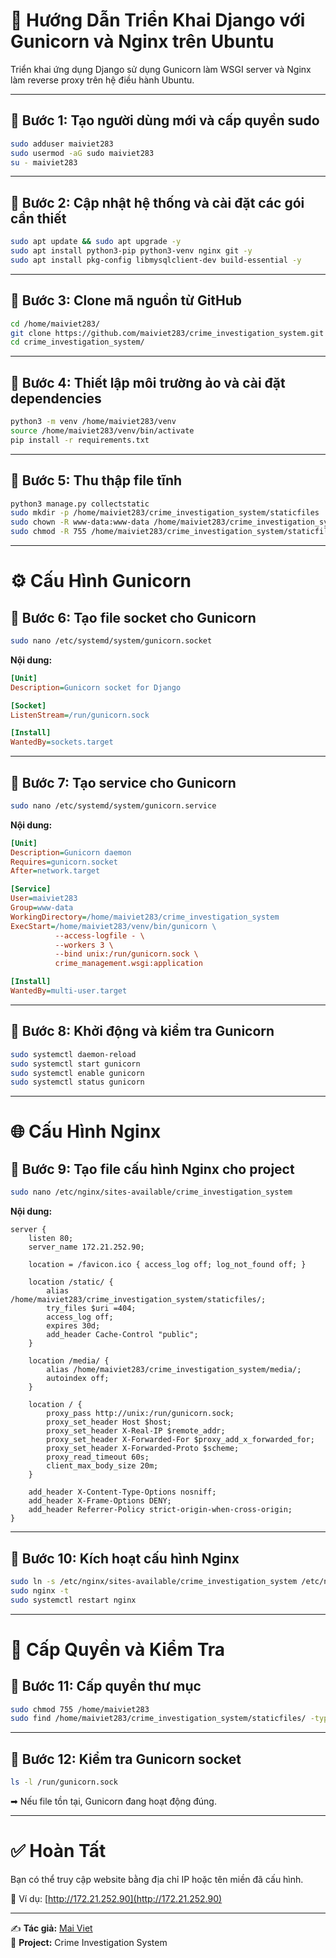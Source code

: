 # 🚀 Hướng Dẫn Triển Khai Django với Gunicorn và Nginx trên Ubuntu

Triển khai ứng dụng Django sử dụng Gunicorn làm WSGI server và Nginx làm reverse proxy trên hệ điều hành Ubuntu.

---

## 📌 Bước 1: Tạo người dùng mới và cấp quyền sudo

```bash
sudo adduser maiviet283
sudo usermod -aG sudo maiviet283
su - maiviet283
```

---

## 📌 Bước 2: Cập nhật hệ thống và cài đặt các gói cần thiết

```bash
sudo apt update && sudo apt upgrade -y
sudo apt install python3-pip python3-venv nginx git -y
sudo apt install pkg-config libmysqlclient-dev build-essential -y
```

---

## 📌 Bước 3: Clone mã nguồn từ GitHub

```bash
cd /home/maiviet283/
git clone https://github.com/maiviet283/crime_investigation_system.git
cd crime_investigation_system/
```

---

## 📌 Bước 4: Thiết lập môi trường ảo và cài đặt dependencies

```bash
python3 -m venv /home/maiviet283/venv
source /home/maiviet283/venv/bin/activate
pip install -r requirements.txt
```

---

## 📌 Bước 5: Thu thập file tĩnh

```bash
python3 manage.py collectstatic
sudo mkdir -p /home/maiviet283/crime_investigation_system/staticfiles
sudo chown -R www-data:www-data /home/maiviet283/crime_investigation_system/staticfiles
sudo chmod -R 755 /home/maiviet283/crime_investigation_system/staticfiles
```

---

# ⚙️ Cấu Hình Gunicorn

## 📌 Bước 6: Tạo file socket cho Gunicorn

```bash
sudo nano /etc/systemd/system/gunicorn.socket
```

**Nội dung:**

```ini
[Unit]
Description=Gunicorn socket for Django

[Socket]
ListenStream=/run/gunicorn.sock

[Install]
WantedBy=sockets.target
```

---

## 📌 Bước 7: Tạo service cho Gunicorn

```bash
sudo nano /etc/systemd/system/gunicorn.service
```

**Nội dung:**

```ini
[Unit]
Description=Gunicorn daemon
Requires=gunicorn.socket
After=network.target

[Service]
User=maiviet283
Group=www-data
WorkingDirectory=/home/maiviet283/crime_investigation_system
ExecStart=/home/maiviet283/venv/bin/gunicorn \
          --access-logfile - \
          --workers 3 \
          --bind unix:/run/gunicorn.sock \
          crime_management.wsgi:application

[Install]
WantedBy=multi-user.target
```

---

## 📌 Bước 8: Khởi động và kiểm tra Gunicorn

```bash
sudo systemctl daemon-reload
sudo systemctl start gunicorn
sudo systemctl enable gunicorn
sudo systemctl status gunicorn
```

---

# 🌐 Cấu Hình Nginx

## 📌 Bước 9: Tạo file cấu hình Nginx cho project

```bash
sudo nano /etc/nginx/sites-available/crime_investigation_system
```

**Nội dung:**

```nginx
server {
    listen 80;
    server_name 172.21.252.90;

    location = /favicon.ico { access_log off; log_not_found off; }

    location /static/ {
        alias /home/maiviet283/crime_investigation_system/staticfiles/;
        try_files $uri =404;
        access_log off;
        expires 30d;
        add_header Cache-Control "public";
    }

    location /media/ {
        alias /home/maiviet283/crime_investigation_system/media/;
        autoindex off;
    }

    location / {
        proxy_pass http://unix:/run/gunicorn.sock;
        proxy_set_header Host $host;
        proxy_set_header X-Real-IP $remote_addr;
        proxy_set_header X-Forwarded-For $proxy_add_x_forwarded_for;
        proxy_set_header X-Forwarded-Proto $scheme;
        proxy_read_timeout 60s;
        client_max_body_size 20m;
    }

    add_header X-Content-Type-Options nosniff;
    add_header X-Frame-Options DENY;
    add_header Referrer-Policy strict-origin-when-cross-origin;
}
```

---

## 📌 Bước 10: Kích hoạt cấu hình Nginx

```bash
sudo ln -s /etc/nginx/sites-available/crime_investigation_system /etc/nginx/sites-enabled/
sudo nginx -t
sudo systemctl restart nginx
```

---

# 🔐 Cấp Quyền và Kiểm Tra

## 📌 Bước 11: Cấp quyền thư mục

```bash
sudo chmod 755 /home/maiviet283
sudo find /home/maiviet283/crime_investigation_system/staticfiles/ -type d -exec chmod 755 {} \;
```

---

## 📌 Bước 12: Kiểm tra Gunicorn socket

```bash
ls -l /run/gunicorn.sock
```

➡ Nếu file tồn tại, Gunicorn đang hoạt động đúng.

---

# ✅ Hoàn Tất

Bạn có thể truy cập website bằng địa chỉ IP hoặc tên miền đã cấu hình.

🔗 Ví dụ: [http://172.21.252.90](http://172.21.252.90)

---

✍️ **Tác giả:** [Mai Viet](https://github.com/maiviet283)  
📌 **Project:** Crime Investigation System
